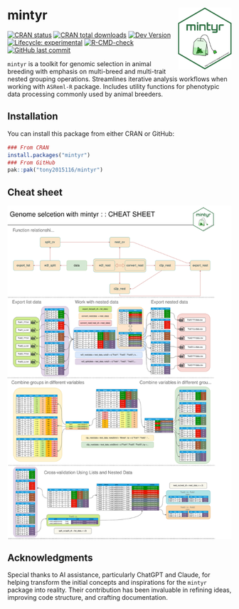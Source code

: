 # mintyr <a href='https://tony2015116.github.io/mintyr/'><img src='man/figures/logo.svg' alt="mintyr package logo" width="120" align="right" />
<!--apple-touch-icon-120x120.png-->
<!-- <picture><source srcset="reference/figures/apple-touch-icon-120x120.png" media="(prefers-color-scheme: dark)"></picture> -->

<!-- badges: start -->
[![CRAN status](https://www.r-pkg.org/badges/version/mintyr)](https://CRAN.R-project.org/package=mintyr)
[![CRAN total downloads](https://cranlogs.r-pkg.org/badges/grand-total/mintyr)](https://CRAN.R-project.org/package=mintyr)
[![Dev Version](https://img.shields.io/badge/devel%20version-0.1.1.9000-purple.svg)](https://github.com/tony2015116/mintyr)
[![Lifecycle: experimental](https://img.shields.io/badge/lifecycle-experimental-orange.svg)](https://lifecycle.r-lib.org/articles/stages.html#experimental)
[![R-CMD-check](https://github.com/tony2015116/mintyr/actions/workflows/R-CMD-check.yaml/badge.svg)](https://github.com/tony2015116/mintyr/actions/workflows/R-CMD-check.yaml)
[![GitHub last commit](https://img.shields.io/github/last-commit/tony2015116/mintyr)](#)
<!-- badges: end -->

<!--[![CodeFactor](https://www.codefactor.io/repository/github/tony2015116/mintyr/badge/main)](https://www.codefactor.io/repository/github/tony2015116/mintyr/overview/main)
[![GitHub R package version](https://img.shields.io/github/r-package/v/tony2015116/mintyr)](#)-->

`mintyr` is a toolkit for genomic selection in animal breeding with emphasis on multi-breed and multi-trait nested grouping operations. Streamlines iterative analysis workflows when working with `ASReml-R` package. Includes utility functions for phenotypic data processing commonly used by animal breeders.

## Installation
You can install this package from either CRAN or GitHub:
``` r
### From CRAN
install.packages("mintyr")
### From GitHub
pak::pak("tony2015116/mintyr")
```
## Cheat sheet
<a href='https://raw.githubusercontent.com/tony2015116/mintyr/main/man/figures/cheatsheet.svg' target="_blank"><img src='https://raw.githubusercontent.com/tony2015116/mintyr/main/man/figures/cheatsheet.svg' alt="mintyr package quick reference guide and cheatsheet" width="800" align="center" /></a>


## Acknowledgments

Special thanks to AI assistance, particularly ChatGPT and Claude, for helping transform the initial concepts and inspirations for the `mintyr` package into reality. Their contribution has been invaluable in refining ideas, improving code structure, and crafting documentation.
